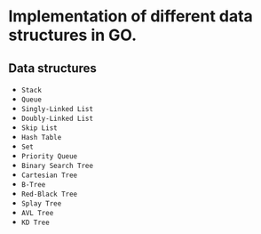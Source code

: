 # Implementation of different data structures in GO.

## Data structures

* `Stack`
* `Queue`
* `Singly-Linked List`
* `Doubly-Linked List`
* `Skip List`
* `Hash Table`
* `Set`
* `Priority Queue`
* `Binary Search Tree`
* `Cartesian Tree`
* `B-Tree`
* `Red-Black Tree`
* `Splay Tree`
* `AVL Tree`
* `KD Tree`

